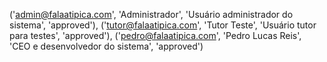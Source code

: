 ('admin@falaatipica.com', 'Administrador', 'Usuário administrador do sistema', 'approved'),
('tutor@falaatipica.com', 'Tutor Teste', 'Usuário tutor para testes', 'approved'),
('pedro@falaatipica.com', 'Pedro Lucas Reis', 'CEO e desenvolvedor do sistema', 'approved')